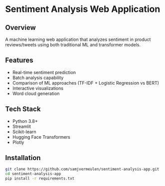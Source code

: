 # Sentiment Analysis Web Application

## Overview
A machine learning web application that analyzes sentiment in product reviews/tweets using both traditional ML and transformer models.

## Features
- Real-time sentiment prediction
- Batch analysis capability  
- Comparison of ML approaches (TF-IDF + Logistic Regression vs BERT)
- Interactive visualizations
- Word cloud generation

## Tech Stack
- Python 3.8+
- Streamlit
- Scikit-learn
- Hugging Face Transformers
- Plotly

## Installation
```bash
git clone https://github.com/samjvermeulen/sentiment-analysis-app.git
cd sentiment-analysis-app
pip install -r requirements.txt
